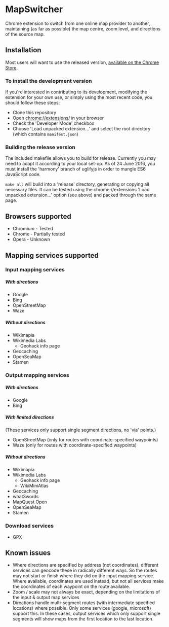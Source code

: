 # MapSwitcher

Chrome extension to switch from one online map provider to another, maintaining (as far as possible) the map centre, zoom level, and directions of the source map.

## Installation

Most users will want to use the released version, [available on the Chrome Store](https://chrome.google.com/webstore/detail/map-switcher/fanpjcbgdinjeknjikpfnldfpnnpkelb).

### To install the development version
If you're interested in contributing to its development, modifying the extension for your own use, or simply using the most recent code, you should follow these steps:
- Clone this repository
- Open [chrome://extensions/](chrome://extensions/) in your browser
- Check the 'Developer Mode' checkbox
- Choose 'Load unpacked extension...' and select the root directory (which contains `manifest.json`)

### Building the release version

The included makefile allows you to build for release. Currently you may need to adapt it according to your local set-up. As of 24 June 2016, you must install the 'harmony' branch of uglifyjs in order to mangle ES6 JavaScript code.

`make all` will build into a 'release' directory, generating or copying all necessary files. It can be tested using the chrome://extensions 'Load unpacked extension...' option (see above) and packed through the same page.

## Browsers supported
- Chromium - Tested
- Chrome -  Partially tested
- Opera - Unknown

## Mapping services supported

### Input mapping services

##### With directions
- Google
- Bing
- OpenStreetMap
- Waze

##### Without directions
- Wikimapia
- Wikimedia Labs
  - Geohack info page
- Geocaching
- OpenSeaMap
- Stamen

### Output mapping services

##### With directions
- Google
- Bing

##### With limited directions
(These services only support single segment directions, no 'via' points.)
- OpenStreetMap (only for routes with coordinate-specified waypoints)
- Waze (only for routes with coordinate-specified waypoints)

##### Without directions
- Wikimapia
- Wikimedia Labs
  - Geohack info page
  - WikiMiniAtlas
- Geocaching
- what3words
- MapQuest Open
- OpenSeaMap
- Stamen

### Download services
- GPX

## Known issues

- Where directions are specified by address (not coordinates), different services can geocode these in radically different ways. So the routes may not start or finish where they did on the input mapping service. Where available, coordinates are used instead, but not all services make the coordinates of each waypoint on the route available.
- Zoom / scale may not always be exact, depending on the limitations of the input & output map services
- Directions handle multi-segment routes (with intermediate specified locations) where possible. Only some services (google, microsoft) support this. In these cases, output services which only support single segments will show maps from the first location to the last location.
